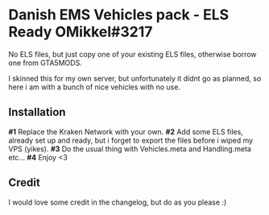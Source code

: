 # Danish EMS Vehicles pack - ELS Ready OMikkel#3217

No ELS files, but just copy one of your existing ELS files, otherwise borrow one from GTA5MODS.

I skinned this for my own server, but unfortunately it didnt go as planned, so here i am with a bunch of nice vehicles with no use.

## Installation
**#1** Replace the Kraken Network with your own.
**#2** Add some ELS files, already set up and ready, but i forget to export the files before i wiped my VPS (yikes).
**#3** Do the usual thing with Vehicles.meta and Handling.meta etc...
**#4** Enjoy <3

## Credit
I would love some credit in the changelog, but do as you please :)
